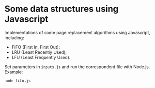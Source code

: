 # Some data structures using Javascript

Implementations of some page replacement algorithms using Javascript, including:

- FIFO (First In, First Out);
- LRU (Least Recently Used);
- LFU (Least Frequently Used).

Set parameters in ```inputs.js``` and run the correspondent file with Node.js. Example:

```
node fifo.js
```
